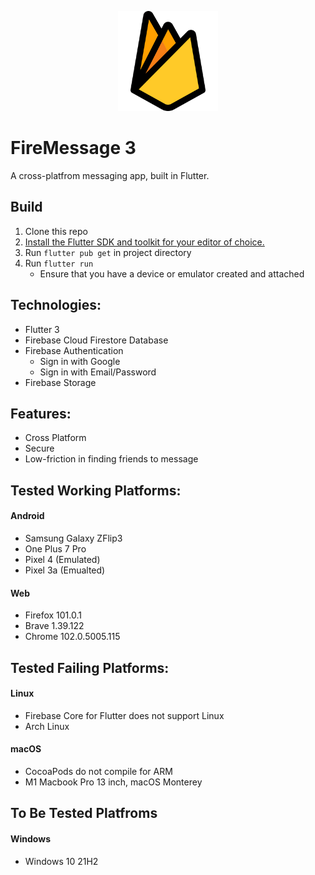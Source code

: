<p align=center>
    <img width="160" height="160" src="./images/firebase.png">
</p>

# FireMessage 3
A cross-platfrom messaging app, built in Flutter.

## Build
1. Clone this repo
2. [Install the Flutter SDK and toolkit for your editor of choice.]([url](https://docs.flutter.dev/get-started/install))
3. Run `flutter pub get` in project directory
4. Run `flutter run`
    * Ensure that you have a device or emulator created and attached

## Technologies:
* Flutter 3
* Firebase Cloud Firestore Database
* Firebase Authentication
    * Sign in with Google
    * Sign in with Email/Password
* Firebase Storage
## Features:
* Cross Platform
* Secure
* Low-friction in finding friends to message
## Tested Working Platforms:
#### Android
* Samsung Galaxy ZFlip3
* One Plus 7 Pro
* Pixel 4 (Emulated)
* Pixel 3a (Emualted)
#### Web
* Firefox 101.0.1
* Brave 1.39.122
* Chrome 102.0.5005.115

## Tested Failing Platforms:
#### Linux
* Firebase Core for Flutter does not support Linux
* Arch Linux
#### macOS
* CocoaPods do not compile for ARM
* M1 Macbook Pro 13 inch, macOS Monterey

## To Be Tested Platfroms
#### Windows
* Windows 10 21H2

